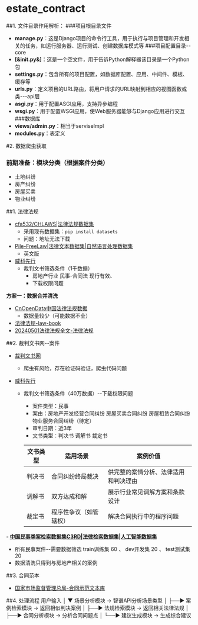 # estate_contract

##1. 文件目录作用解析：
###项目根目录文件
- **manage.py**：这是Django项目的命令行工具，用于执行与项目管理和开发相关的任务，如运行服务器、运行测试、创建数据库模式等
###项目配置目录--core
- **[&init.py&]**：这是一个空文件，用于告诉Python解释器该目录是一个Python包
- **settings.py**：包含所有的项目配置，如数据库配置、应用、中间件、模板、缓存等
- **urls.py**：定义项目的URL路由，将用户请求的URL映射到相应的视图函数或类---api层
- **asgi.py**：用于配置ASGI应用，支持异步编程
- **wsgi.py**：用于配置WSGI应用，使Web服务器能够与Django应用进行交互
###数据库
- **views/admin.py**：相当于serviseImpl
- **modules.py**：表定义


#2. 数据爬虫获取
### 前期准备：模块分类（根据案件分类）
- 土地纠纷
- 房产纠纷
- 房屋买卖
- 物业纠纷

##1. 法律法规
- [cfa532/CHLAWS|法律法规数据集](https://hf-mirror.com/datasets/cfa532/CHLAWS)
  - 采用现有数据集：`pip install datasets`
  - 问题：地址无法下载
- [Pile-FreeLaw|法律文本数据集|自然语言处理数据集](https://opendatalab.org.cn/OpenDataLab/Pile-FreeLaw)
  - 英文版
- [威科先行](https://law.wkinfo.com.cn/)
  - 裁判文书筛选条件（1千数据）
    - 房地产行业 民事-合同法 现行有效、
    - 下载权限问题


**方案一：数据合并清洗**
- [CnOpenData中国法律法规数据](https://www.cnopendata.com/data/law.html)
  - 数据量较少（可能数据不全）
- [法律法规-law-book](https://aistudio.baidu.com/datasetdetail/300709)
- [20240501法律法规全文-法律法规](https://aistudio.baidu.com/datasetdetail/271155)

##2. 裁判文书网--案件
- [裁判文书网](https://wenshu.court.gov.cn/)
  - 爬虫有风险，存在验证码验证，爬虫代码问题
  
- [威科先行](https://law.wkinfo.com.cn/)
  - 裁判文书筛选条件（40万数据）--下载权限问题
    - 案件类型：民事
    - 案由：房地产开发经营合同纠纷 房屋买卖合同纠纷 房屋租赁合同纠纷 物业服务合同纠纷（待定）
    - 审判日期：近3年
    - 文书类型：判决书 调解书 裁定书
    
     | 文书类型 | 适用场景 | 案例价值 |
     | --- | --- | --- |
     | 判决书 | 合同纠纷终局裁决 | 供完整的案情分析、法律适用和判决理由 |
     | 调解书 | 双方达成和解 | 展示行业常见调解方案和条款设计 |
     | 裁定书 | 程序性争议（如管辖权） | 解决合同执行中的程序问题 |
  
****- [中国民事类案检索数据集C3RD|法律检索数据集|人工智能数据集](https://aistudio.baidu.com/datasetdetail/205651)****
   - 所有民事案件--需要数据筛选  train训练集 60 、 dev开发集 20 、 test测试集 20
   - 数据清洗只得到与房地产相关的案例

##3. 合同范本
- [国家市场监督管理总局-合同示范文本库](https://htsfwb.samr.gov.cn/)

##4. 处理流程
用户输入
    │
    ▼
场景分析模块 → 智谱API分析场景类型
    │
    ├──▶ 案例检索模块 → 返回相似判决案例
    │
    ├──▶ 法规检索模块 → 返回相关法律法规
    │
    ├──▶ 合同分析模块 → 分析合同问题点
    │
    └──▶ 建议生成模块 → 生成综合建议
